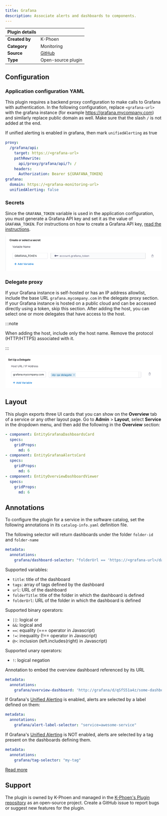 ```yaml
---
title: Grafana
description: Associate alerts and dashboards to components.
---
```


| Plugin details |                                                                                |
| -------------- | ------------------------------------------------------------------------------ |
| **Created by** | K-Phoen                                                                        |
| **Category**   | Monitoring                                                                     |
| **Source**     | [GitHub](https://github.com/K-Phoen/backstage-plugin-grafana/) |
| **Type**       | Open-source plugin                                                             |

## Configuration

### Application configuration YAML

This plugin requires a backend proxy configuration to make calls to Grafana with authentication. 
In the following configuration, replace `<grafana-url>` with the grafana instance (for example https://grafana.mycompany.com) and similarly replace public domain as well.
Make sure that the slash `/` is not added at the end. 

If unified alerting is enabled in grafana, then mark `unifiedAlerting` as true

```yaml
proxy:
  /grafana/api:
    target: https://<grafana-url>
    pathRewrite:
      api/proxy/grafana/api/?: /
    headers:
      Authorization: Bearer ${GRAFANA_TOKEN}
grafana:
  domain: https://<grafana-monitoring-url>
  unifiedAlerting: false
```

### Secrets

Since the `GRAFANA_TOKEN` variable is used in the application configuration, you must generate a Grafana API key and set it as the value of `GRAFANA_TOKEN`. For instructions on how to create a Grafana API key, [read the instructions](https://grafana.com/docs/grafana/latest/developers/http_api/auth/#create-api-token).

![](./static/grafana-secret.png)

### Delegate proxy

If your Grafana instance is self-hosted or has an IP address allowlist, include the base URL `grafana.mycompany.com` in the delegate proxy section. If your Grafana instance is hosted on a public cloud and can be accessed directly using a token, skip this section.
After adding the host, you can select one or more delegates that have access to the host.

:::note

When adding the host, include only the host name. Remove the protocol (HTTP/HTTPS) associated with it.

:::

![](./static/grafana-delegate-proxy.png)

## Layout

This plugin exports three UI cards that you can show on the **Overview** tab of a service or any other layout page. Go to **Admin** > **Layout**, select **Service** in the dropdown menu, and then add the following in the **Overview** section:

```yaml
- component: EntityGrafanaDashboardsCard
  specs:
    gridProps:
      md: 6
- component: EntityGrafanaAlertsCard
  specs:
    gridProps:
      md: 6
- component: EntityOverviewDashboardViewer
  specs:
    gridProps:
      md: 6
```

## Annotations

To configure the plugin for a service in the software catalog, set the following annotations in its `catalog-info.yaml` definition file.

The following selector will return dashboards under the folder `folder-id` and `folder-name`

```yaml
metadata:
  annotations:
    grafana/dashboard-selector: "folderUrl == 'https://<grafana-url>/dashboards/f/<folder-id>/<folder-name>'"
```

Supported variables:
* `title`: title of the dashboard
* `tags`: array of tags defined by the dashboard
* `url`: URL of the dashboard
* `folderTitle`: title of the folder in which the dashboard is defined
* `folderUrl`: URL of the folder in which the dashboard is defined

Supported binary operators:
* `||`: logical or
* `&&`: logical and
* `==`: equality (=== operator in Javascript)
* `!=`: inequality (!== operator in Javascript)
* `@>`: inclusion (left.includes(right) in Javascript)

Supported unary operators:
* `!`: logical negation

Annotation to embed the overview dashboard referenced by its URL

```yaml
metadata:
  annotations:
    grafana/overview-dashboard: 'http://grafana/d/qSfS51a4z/some-dashboard?orgId=1&kiosk'
```

If Grafana's [Unified Alerting](https://grafana.com/blog/2021/06/14/the-new-unified-alerting-system-for-grafana-everything-you-need-to-know/) is enabled, alerts are selected by a label defined on them:

```yaml
metadata:
  annotations:
    grafana/alert-label-selector: "service=awesome-service"
```

If Grafana's [Unified Alerting](https://grafana.com/blog/2021/06/14/the-new-unified-alerting-system-for-grafana-everything-you-need-to-know/) is NOT enabled, alerts are selected by a tag present on the dashboards defining them.

```yaml
metadata:
  annotations:
    grafana/tag-selector: "my-tag"
```

[Read more](https://github.com/K-Phoen/backstage-plugin-grafana/blob/main/docs/dashboards-on-component-page.md)

## Support

The plugin is owned by K-Phoen and managed in the [K-Phoen's Plugin repository](https://github.com/K-Phoen/backstage-plugin-grafana/) as an open-source project. Create a GitHub issue to report bugs or suggest new features for the plugin.
